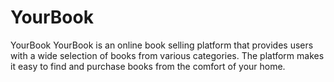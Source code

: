 # YourBook
YourBook YourBook is an online book selling platform that provides users with a wide selection of books from various categories. The platform makes it easy to find and purchase books from the comfort of your home.

